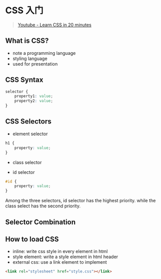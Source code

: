 # CSS 入门

> [Youtube - Learn CSS in 20 minutes](https://www.youtube.com/watch?v=1PnVor36_40)

## What is CSS?

+ note a programming language
+ styling language
+ used for presentation

## CSS Syntax

```css
selector {
    property1: value;
    property2: value;
}
```

## CSS Selectors

+ element selector

```css
h1 {
    property: value;
}
```

+ class selector

+ id selector

```css
#id {
    property: value;
}
```

Among the three selectors, id selector has the highest priority. while the class select has the second priority.

## Selector Combination

## How to load CSS

+ inline: write css style in every element in html
+ style element: write a style element in html header
+ external css: use a link element to implement

```html
<link rel="stylesheet" href="style.css"></link>
```
